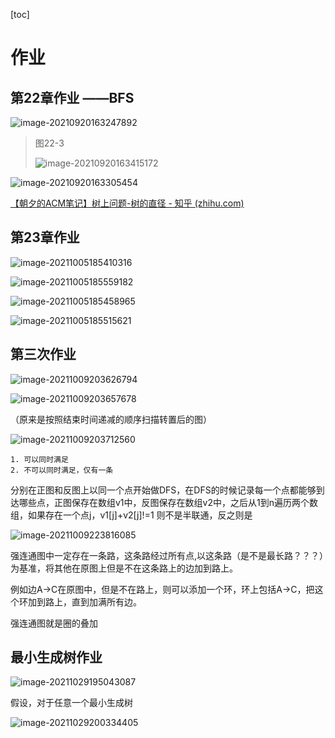 [toc]

# 作业

## 第22章作业 ——BFS

![image-20210920163247892](C:\Users\shizhengliang\AppData\Roaming\Typora\typora-user-images\image-20210920163247892.png)

> 图22-3
>
> ![image-20210920163415172](C:\Users\shizhengliang\AppData\Roaming\Typora\typora-user-images\image-20210920163415172.png)



![image-20210920163305454](C:\Users\shizhengliang\AppData\Roaming\Typora\typora-user-images\image-20210920163305454.png)

[【朝夕的ACM笔记】树上问题-树的直径 - 知乎 (zhihu.com)](https://zhuanlan.zhihu.com/p/115966044?from_voters_page=true)







## 第23章作业

![image-20211005185410316](C:\Users\shizhengliang\AppData\Roaming\Typora\typora-user-images\image-20211005185410316.png)

![image-20211005185559182](C:\Users\shizhengliang\AppData\Roaming\Typora\typora-user-images\image-20211005185559182.png)





![image-20211005185458965](C:\Users\shizhengliang\AppData\Roaming\Typora\typora-user-images\image-20211005185458965.png)



![image-20211005185515621](C:\Users\shizhengliang\AppData\Roaming\Typora\typora-user-images\image-20211005185515621.png)



## 第三次作业

![image-20211009203626794](C:\Users\shizhengliang\AppData\Roaming\Typora\typora-user-images\image-20211009203626794.png)





![image-20211009203657678](C:\Users\shizhengliang\AppData\Roaming\Typora\typora-user-images\image-20211009203657678.png)

（原来是按照结束时间递减的顺序扫描转置后的图）



![image-20211009203712560](C:\Users\shizhengliang\AppData\Roaming\Typora\typora-user-images\image-20211009203712560.png)

	1. 可以同时满足
	2. 不可以同时满足，仅有一条

分别在正图和反图上以同一个点开始做DFS，在DFS的时候记录每一个点都能够到达哪些点，正图保存在数组v1中，反图保存在数组v2中，之后从1到n遍历两个数组，如果存在一个点j，v1[j]+v2[j]!=1 则不是半联通，反之则是



![image-20211009223816085](C:\Users\shizhengliang\AppData\Roaming\Typora\typora-user-images\image-20211009223816085.png)

强连通图中一定存在一条路，这条路经过所有点,以这条路（是不是最长路？？？）为基准，将其他在原图上但是不在这条路上的边加到路上。

例如边A->C在原图中，但是不在路上，则可以添加一个环，环上包括A->C，把这个环加到路上，直到加满所有边。

强连通图就是圈的叠加





## 最小生成树作业

![image-20211029195043087](C:\Users\shizhengliang\AppData\Roaming\Typora\typora-user-images\image-20211029195043087.png)

假设，对于任意一个最小生成树





![image-20211029200334405](C:\Users\shizhengliang\AppData\Roaming\Typora\typora-user-images\image-20211029200334405.png)
